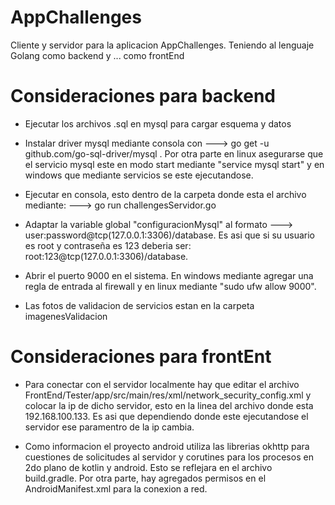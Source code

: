 # AppChallenges
Cliente y servidor para la aplicacion AppChallenges. Teniendo al lenguaje Golang como backend y ... como frontEnd


# Consideraciones para backend

* Ejecutar los archivos .sql en mysql para cargar esquema y datos

* Instalar driver mysql mediante consola con ---> go get -u github.com/go-sql-driver/mysql . Por otra parte en linux asegurarse que el servicio mysql este en modo start mediante "service mysql start" y en windows que mediante servicios se este ejecutandose.

* Ejecutar en consola, esto dentro de la carpeta donde esta el archivo mediante:  ---> go run challengesServidor.go

* Adaptar la variable global "configuracionMysql" al formato ---> user:password@tcp(127.0.0.1:3306)/database.
Es asi que si su usuario es root y contraseña es 123 deberia ser:  root:123@tcp(127.0.0.1:3306)/database.

* Abrir el puerto 9000 en el sistema. En windows mediante agregar una regla de entrada al firewall y en linux mediante "sudo ufw allow 9000". 

* Las fotos de validacion de servicios estan en la carpeta imagenesValidacion

# Consideraciones para frontEnt

* Para conectar con el servidor localmente hay que editar el archivo FrontEnd/Tester/app/src/main/res/xml/network_security_config.xml y colocar la ip de dicho servidor, esto en la linea del archivo donde esta <domain includeSubdomains="true">192.168.100.133</domain>. Es asi que dependiendo donde este ejecutandose el servidor ese paramentro de la ip cambia.

* Como informacion el proyecto android utiliza las librerias okhttp para cuestiones de solicitudes al servidor y corutines para los procesos en 2do plano de kotlin y android. Esto se reflejara en el archivo build.gradle. Por otra parte, hay agregados permisos en el AndroidManifest.xml para la conexion a red.

